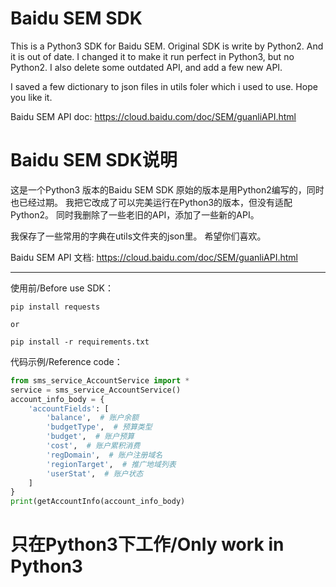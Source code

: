 # Baidu SEM SDK
This is a Python3 SDK for Baidu SEM.
Original SDK is write by Python2. And it is out of date.
I changed it to make it run perfect in Python3, but no Python2.
I also delete some outdated API, and add a few new API.

I saved a few dictionary to json files in utils foler which i used to use.
Hope you like it.

Baidu SEM API doc: https://cloud.baidu.com/doc/SEM/guanliAPI.html

# Baidu SEM SDK说明
这是一个Python3 版本的Baidu SEM SDK
原始的版本是用Python2编写的，同时也已经过期。
我把它改成了可以完美运行在Python3的版本，但没有适配Python2。
同时我删除了一些老旧的API，添加了一些新的API。

我保存了一些常用的字典在utils文件夹的json里。
希望你们喜欢。

Baidu SEM API 文档: https://cloud.baidu.com/doc/SEM/guanliAPI.html


--------------------------
使用前/Before use SDK：
```
pip install requests

or

pip install -r requirements.txt
```

代码示例/Reference code：
```python
from sms_service_AccountService import *
service = sms_service_AccountService()
account_info_body = {
    'accountFields': [
        'balance',  # 账户余额
        'budgetType',  # 预算类型
        'budget',  # 账户预算
        'cost',  # 账户累积消费
        'regDomain',  # 账户注册域名
        'regionTarget',  # 推广地域列表
        'userStat',  # 账户状态
    ]
}
print(getAccountInfo(account_info_body)
```

# 只在Python3下工作/Only work in Python3
